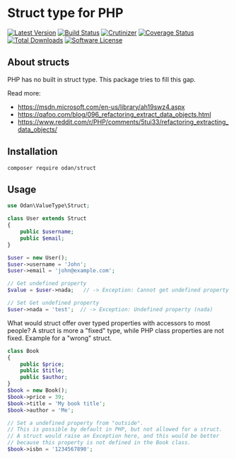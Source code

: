# Struct type for PHP

[![Latest Version](https://img.shields.io/github/release/odan/struct.svg)](https://github.com/loadsys/odan/struct/releases)
[![Build Status](https://travis-ci.org/odan/struct.svg?branch=master)](https://travis-ci.org/odan/struct)
[![Crutinizer](https://img.shields.io/scrutinizer/g/odan/struct.svg)](https://scrutinizer-ci.com/g/odan/struct)
[![Coverage Status](https://scrutinizer-ci.com/g/odan/struct/badges/coverage.png?b=master)](https://scrutinizer-ci.com/g/odan/struct/code-structure)
[![Total Downloads](https://img.shields.io/packagist/dt/odan/struct.svg)](https://packagist.org/packages/odan/struct)
[![Software License](https://img.shields.io/badge/license-MIT-brightgreen.svg)](LICENSE.md)

## About structs

PHP has no built in struct type. This package tries to fill this gap.

Read more:
* https://msdn.microsoft.com/en-us/library/ah19swz4.aspx
* https://qafoo.com/blog/096_refactoring_extract_data_objects.html
* https://www.reddit.com/r/PHP/comments/5tui33/refactoring_extracting_data_objects/

## Installation

```
composer require odan/struct
```

## Usage

```php
use Odan\ValueType\Struct;

class User extends Struct
{
    public $username;
    public $email;
}

$user = new User();
$user->username = 'John';
$user->email = 'john@example.com';

// Get undefined property
$value = $user->nada;   // -> Exception: Cannot get undefined property

// Set Get undefined property
$user->nada = 'test';  // -> Exception: Undefined property (nada)
```

What would struct offer over typed properties with accessors to most people?
A struct is more a "fixed" type, while PHP class properties are not fixed.
Example for a "wrong" struct.

```php
class Book
{
    public $price;
    public $title;
    public $author;
}
$book = new Book();
$book->price = 39;
$book->title = 'My book title';
$book->author = 'Me';

// Set a undefined property from "outside".
// This is possible by default in PHP, but not allowed for a struct.
// A struct would raise an Exception here, and this would be better
// because this property is not defined in the Book class.
$book->isbn = '1234567890';

```
